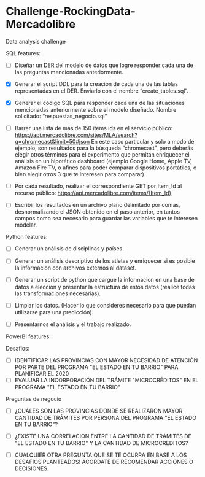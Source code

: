 # Challenge-RockingData-Mercadolibre

Data analysis challenge


SQL features:

- [ ] Diseñar un DER del modelo de datos que logre responder cada una de las preguntas mencionadas anteriormente.
- [X] Generar el script DDL para la creación de cada una de las tablas representadas en el DER. Enviarlo con el nombre “create_tables.sql”.
- [X] Generar el código SQL para responder cada una de las situaciones mencionadas anteriormente sobre el modelo diseñado. Nombre solicitado: “respuestas_negocio.sql”
- [ ] Barrer una lista de más de 150 ítems ids en el servicio público: https://api.mercadolibre.com/sites/MLA/search?q=chromecast&limit=50#json
En este caso particular y solo a modo de ejemplo, son resultados para la búsqueda “chromecast”, pero deberás elegir otros términos para el experimento que permitan enriquecer el análisis en un hipotético dashboard (ejemplo Google Home, Apple TV, Amazon Fire TV, o afines para poder comparar dispositivos portátiles, o bien elegir otros 3 que te interesen para comparar).
- [ ] Por cada resultado, realizar el correspondiente GET por Item_Id al recurso público: https://api.mercadolibre.com/items/{Item_Id}
- [ ] Escribir los resultados en un archivo plano delimitado por comas, desnormalizando el JSON obtenido en el paso anterior, en tantos campos como sea necesario para guardar las variables que te interesen modelar.


Python features:

- [ ] Generar un análisis de disciplinas y países.
- [ ] Generar un análisis descriptivo de los atletas y enriquecer si es posible la informacion con archivos externos al dataset. 
- [ ] Generar un script de python que cargue la informacion en una base de datos a elección y presentar la estructura de estos datos (realice todas las transformaciones necesarias).
- [ ] Limpiar los datos. (Hacer lo que consideres necesario para que puedan utilizarse para una predicción). 
- [ ] Presentarnos el análisis y el trabajo realizado.


PowerBI features:

  Desafios:
  - [ ] IDENTIFICAR LAS PROVINCIAS CON MAYOR NECESIDAD DE ATENCIÓN POR PARTE DEL PROGRAMA "EL ESTADO EN TU BARRIO" PARA PLANIFICAR EL 2020
  - [ ] EVALUAR LA INCORPORACIÓN DEL TRÁMITE "MICROCRÉDITOS" EN EL PROGRAMA "EL ESTADO EN TU BARRIO"

  Preguntas de negocio
  - [ ] ¿CUÁLES SON LAS PROVINCIAS DONDE SE REALIZARON MAYOR CANTIDAD DE TRÁMITES POR PERSONA DEL PROGRAMA "EL ESTADO EN TU BARRIO"?
  - [ ] ¿EXISTE UNA CORRELACIÓN ENTRE LA CANTIDAD DE TRÁMITES DE "EL ESTADO EN TU BARRIO" Y LA CANTIDAD DE MICROCRÉDITOS?
  - [ ] CUALQUIER OTRA PREGUNTA QUE SE TE OCURRA EN BASE A LOS DESAFÍOS PLANTEADOS! ACORDATE DE RECOMENDAR ACCIONES O DECISIONES.




